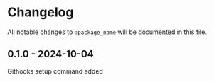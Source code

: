# Changelog

All notable changes to `:package_name` will be documented in this file.

## 0.1.0 - 2024-10-04

Githooks setup command added
